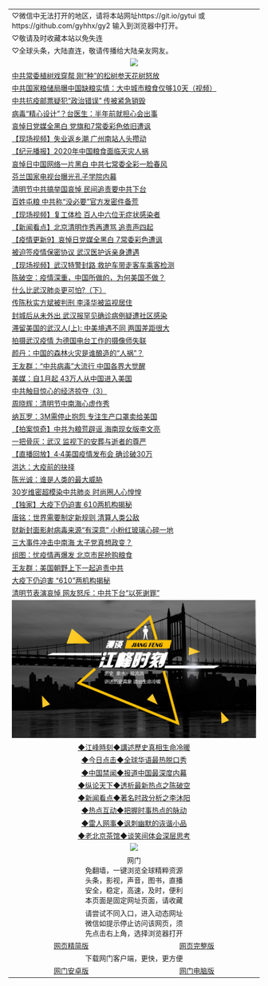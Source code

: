  <table>
 
<tr>
<td colspan="2" align=left>
♡微信中无法打开的地区，请将本站网址https://git.io/gytui 或 https://github.com/gyhhx/gy2 输入到浏览器中打开。 
 </td>
</tr>
 <tr>
 <td colspan="2" align=left>
♡敬请及时收藏本站以免失连
 </td>
   <tr>
<td colspan="2" align=left>
♡全球头条，大陆直连，敬请传播给大陆亲友网友。
 </td>
</tr>
 
 <tr>
    <td colspan="2" align=center><img src="https://cdn.jsdelivr.net/gh/gyoupiodf/im1/%E7%BD%91%E9%97%A8%E6%96%B0%E9%97%BB1.jpg"></td>
 </tr>


<tr><td colspan="2" align="left"><a href="https://xfine.casa/?name=c1152560&key=exgxucyqmkwgvwch&from=gy">中共常委植树戏穿帮 刚“种”的松树参天花树怒放</a></td></tr>
<tr><td colspan="2" align="left"><a href="https://xfine.casa/?name=c1152590&key=exgxucyqmkwgvwch&from=gy">中共国家粮储局曝中国缺粮实情：大中城市粮食仅够10天（视频）</a></td></tr>
<tr><td colspan="2" align="left"><a href="https://xfine.casa/?name=c1152573&key=exgxucyqmkwgvwch&from=gy">中共抗疫邮票疑犯“政治错误” 传被紧急销毁</a></td></tr>
<tr><td colspan="2" align="left"><a href="https://xfine.casa/?name=c1152584&key=exgxucyqmkwgvwch&from=gy">病毒“精心设计”？台医生：半年前就担心会出事</a></td></tr>
<tr><td colspan="2" align="left"><a href="https://xfine.casa/?name=c1152580&key=exgxucyqmkwgvwch&from=gy">哀悼日党媒全黑白 党旗和7常委彩色依旧遭讽</a></td></tr>
<tr><td colspan="2" align="left"><a href="https://xfine.casa/?name=c1152600&key=exgxucyqmkwgvwch&from=gy">【现场视频】失业返乡潮 广州南站人头攒动</a></td></tr>
<tr><td colspan="2" align="left"><a href="https://xfine.casa/?name=c1152599&key=exgxucyqmkwgvwch&from=gy">【纪元播报】2020年中国粮食面临天灾人祸</a></td></tr>
<tr><td colspan="2" align="left"><a href="https://xfine.casa/?name=c1152610&key=exgxucyqmkwgvwch&from=gy">哀悼日中国网络一片黑白 中共七常委全彩一脸春风</a></td></tr>
<tr><td colspan="2" align="left"><a href="https://xfine.casa/?name=c1152535&key=exgxucyqmkwgvwch&from=gy">芬兰国家电视台曝光孔子学院内幕</a></td></tr>
<tr><td colspan="2" align="left"><a href="https://xfine.casa/?name=c1152585&key=exgxucyqmkwgvwch&from=gy">清明节中共搞举国哀悼 民间追责要中共下台</a></td></tr>
<tr><td colspan="2" align="left"><a href="https://xfine.casa/?name=c1152597&key=exgxucyqmkwgvwch&from=gy">百姓屯粮 中共称“没必要”官方发密件备荒</a></td></tr>
<tr><td colspan="2" align="left"><a href="https://xfine.casa/?name=c1152601&key=exgxucyqmkwgvwch&from=gy">【现场视频】复工体检 百人中六位无症状感染者</a></td></tr>
<tr><td colspan="2" align="left"><a href="https://xfine.casa/?name=c1152596&key=exgxucyqmkwgvwch&from=gy">【新闻看点】北京清明作秀再遭骂 追责声四起</a></td></tr>
<tr><td colspan="2" align="left"><a href="https://xfine.casa/?name=c1150293&key=exgxucyqmkwgvwch&from=gy">【疫情更新9】哀悼日党媒全黑白 7常委彩色遭讽</a></td></tr>
<tr><td colspan="2" align="left"><a href="https://xfine.casa/?name=c1152586&key=exgxucyqmkwgvwch&from=gy">被迫签疫情保密协议 武汉医护诉亲身遭遇</a></td></tr>
<tr><td colspan="2" align="left"><a href="https://xfine.casa/?name=c1152598&key=exgxucyqmkwgvwch&from=gy">【现场视频】武汉特警封路 救护车带走客车乘客检测</a></td></tr>
<tr><td colspan="2" align="left"><a href="https://xfine.casa/?name=c1152576&key=exgxucyqmkwgvwch&from=gy">陈破空：疫情深重，中国所做的，为何美国不做？</a></td></tr>
<tr><td colspan="2" align="left"><a href="https://xfine.casa/?name=c1152570&key=exgxucyqmkwgvwch&from=gy">什么比武汉肺炎更可怕?（下）</a></td></tr>
<tr><td colspan="2" align="left"><a href="https://xfine.casa/?name=c1152578&key=exgxucyqmkwgvwch&from=gy">传陈秋实方斌被判刑 李泽华被监视居住</a></td></tr>
<tr><td colspan="2" align="left"><a href="https://xfine.casa/?name=c1152592&key=exgxucyqmkwgvwch&from=gy">封城后从未外出 武汉报罕见确诊病例疑遭社区感染</a></td></tr>
<tr><td colspan="2" align="left"><a href="https://xfine.casa/?name=c1152587&key=exgxucyqmkwgvwch&from=gy">滞留美国的武汉人(上): 中美境遇不同 两国差距很大</a></td></tr>
<tr><td colspan="2" align="left"><a href="https://xfine.casa/?name=c1152572&key=exgxucyqmkwgvwch&from=gy">拍摄武汉疫情 为德国电台工作的摄像师失联</a></td></tr>
<tr><td colspan="2" align="left"><a href="https://xfine.casa/?name=c1152579&key=exgxucyqmkwgvwch&from=gy">颜丹：中国的森林火灾是谁酿造的“人祸”？</a></td></tr>
<tr><td colspan="2" align="left"><a href="https://xfine.casa/?name=c1152577&key=exgxucyqmkwgvwch&from=gy">王友群：“中共病毒”大流行 中国各界大觉醒</a></td></tr>
<tr><td colspan="2" align="left"><a href="https://xfine.casa/?name=c1152608&key=exgxucyqmkwgvwch&from=gy">美媒：自1月起 43万人从中国进入美国</a></td></tr>
<tr><td colspan="2" align="left"><a href="https://xfine.casa/?name=c1152611&key=exgxucyqmkwgvwch&from=gy">中共触目惊心的经济掠夺（3）</a></td></tr>
<tr><td colspan="2" align="left"><a href="https://xfine.casa/?name=c1152588&key=exgxucyqmkwgvwch&from=gy">周晓辉：清明节中南海心虚作秀</a></td></tr>
<tr><td colspan="2" align="left"><a href="https://xfine.casa/?name=c1152569&key=exgxucyqmkwgvwch&from=gy">纳瓦罗：3M需停止抱怨 专注生产口罩卖给美国</a></td></tr>
<tr><td colspan="2" align="left"><a href="https://xfine.casa/?name=c1152607&key=exgxucyqmkwgvwch&from=gy">【拍案惊奇】中共为粮荒辟谣 海南现女版李文亮</a></td></tr>
<tr><td colspan="2" align="left"><a href="https://xfine.casa/?name=c1152575&key=exgxucyqmkwgvwch&from=gy">一把骨灰：武汉 监视下的安葬与逝者的尊严</a></td></tr>
<tr><td colspan="2" align="left"><a href="https://xfine.casa/?name=c1152583&key=exgxucyqmkwgvwch&from=gy">【直播回放】4·4美国疫情发布会 确诊破30万</a></td></tr>
<tr><td colspan="2" align="left"><a href="https://xfine.casa/?name=c1152609&key=exgxucyqmkwgvwch&from=gy">洪达：大疫前的抉择</a></td></tr>
<tr><td colspan="2" align="left"><a href="https://xfine.casa/?name=c1152581&key=exgxucyqmkwgvwch&from=gy">陈光诚：谁是人类的最大威胁</a></td></tr>
<tr><td colspan="2" align="left"><a href="https://xfine.casa/?name=c1152622&key=exgxucyqmkwgvwch&from=gy">30岁维密超模染中共肺炎 时尚圈人心惶惶</a></td></tr>
<tr><td colspan="2" align="left"><a href="https://xfine.casa/?name=c1152621&key=exgxucyqmkwgvwch&from=gy">【独家】大疫下仍迫害 610两机构揭秘</a></td></tr>
<tr><td colspan="2" align="left"><a href="https://xfine.casa/?name=c1152629&key=exgxucyqmkwgvwch&from=gy">唐铭：世界需要制定新规则 清算人类公敌</a></td></tr>
<tr><td colspan="2" align="left"><a href="https://xfine.casa/?name=c1152632&key=exgxucyqmkwgvwch&from=gy">财新封面影射病毒来源“有深意” 小粉红玻璃心碎一地</a></td></tr>
<tr><td colspan="2" align="left"><a href="https://xfine.casa/?name=c1152634&key=exgxucyqmkwgvwch&from=gy">三大事件冲击中南海 太子党真想政变？</a></td></tr>
<tr><td colspan="2" align="left"><a href="https://xfine.casa/?name=c1152628&key=exgxucyqmkwgvwch&from=gy">组图：忧疫情再爆发 北京市民抢购粮食</a></td></tr>
<tr><td colspan="2" align="left"><a href="https://xfine.casa/?name=c1152630&key=exgxucyqmkwgvwch&from=gy">王友群：美国朝野上下一起追责中共</a></td></tr>
<tr><td colspan="2" align="left"><a href="https://xfine.casa/?name=c1152633&key=exgxucyqmkwgvwch&from=gy">大疫下仍迫害 “610”两机构揭秘</a></td></tr>
<tr><td colspan="2" align="left"><a href="https://xfine.casa/?name=c1152631&key=exgxucyqmkwgvwch&from=gy">清明节表演哀悼 网友怒斥：中共下台“以死谢罪”</a></td></tr>



 <tr>
   <td colspan="2" align=center><img src="https://github.com/gyoupiodf/im1/blob/master/jf-1.jpg"></td>
  </tr>
   <tr>
   <td colspan="2" align=center> 
<a href="https://xfine.casa/oo.aspx?name=c922850&key=exgxucyqmkwgvwch&from=gy&tag=9877">◆江峰時刻◆講述歷史真相生命冷暖</a><br/>
    </td>
  </tr>
   <tr>
   <td colspan="2" align=center> 
<a href="https://xfine.casa/oo.aspx?name=c816850&key=exgxucyqmkwgvwch&from=gy&tag=9877">◆今日点击◆全球华语最热脱口秀</a><br/>
    </td>
  </tr>
  <tr>
  <td colspan="2" align=center>
<a href="https://xfine.casa/oo.aspx?name=c816860&key=exgxucyqmkwgvwch&from=gy&tag=99733110">◆中国禁闻◆报道中国最深度内幕</a><br/>
   </tr>
  <tr>
     <td colspan="2" align=center>
<a href="https://xfine.casa/oo.aspx?name=c816855&key=exgxucyqmkwgvwch&from=gy&tag=997110">◆纵论天下◆透析最新热点之陈破空</a><br/>
   </tr>
   <tr>
      <td colspan="2" align=center>
<a href="https://xfine.casa/oo.aspx?name=c838308&key=exgxucyqmkwgvwch&from=gy&tag=9973110">◆新闻看点◆著名时政分析之李沐阳</a><br/>
   </tr>
   <tr>
     <td colspan="2" align=center>
<a href="https://xfine.casa/oo.aspx?name=c816852&key=exgxucyqmkwgvwch&from=gy&tag=9733110">◆热点互动◆把握时事热点的脉动</a><br/>
   </tr>
   <tr>
      <td colspan="2" align=center>
<a href="https://xfine.casa/oo.aspx?name=c816694&key=exgxucyqmkwgvwch&from=gy&tag=93310">◆雷人网事◆讽刺幽默的诙谐小品</a><br/>
   </tr>
   <tr>
    <td colspan="2" align=center>
<a href="https://xfine.casa/oo.aspx?name=c816650&key=exgxucyqmkwgvwch&from=gy&tag=9973110">◆老北京茶馆◆谈笑间体会深层思考</a><br/>
   </tr>
 <tr>
    <td colspan="2" align="center"><img src="https://gitlab.com/ogate2/up/raw/master/_/oGate65.jpg"/></td>
  </tr>
  <tr>
    <td colspan="2" align="center">网门<br/>免翻墙，一键浏览全球精粹资源<br/>头条，影视，声音，图书，直播<br/>安全，稳定，高速，及时，便利<br/>本页面是固定网址页面，请收藏</td>
  <tr>
  <tr>
    <td colspan="2" align="center">请尝试不同入口，进入动态网址<br/>微信如提示停止访问该网页，须<br/>先点击右上角，选择浏览器打开</td>
  <tr>  
  <tr>
    <td align="center"><a href="https://gitcdn.xyz/repo/otiny/up/master/show002.htm">网页精简版</a></td>
    <td align="center"><a href="https://gitcdn.xyz/repo/otiny/up/master/show001.htm">网页完整版</a></td>
  </tr>
  <tr>
    <td colspan="2" align="center">下载网门客户端，更快，更方便</td>
  <tr>
  <tr>
    <td align="center"><a href="https://raw.githubusercontent.com/opipe/up/master/oGatea.apk">网门安卓版</a></td>
    <td align="center"><a href="https://raw.githubusercontent.com/opipe/up/master/oGate.zip">网门电脑版</a></td>
  </tr>
</table>
